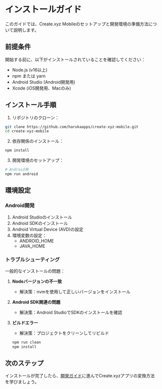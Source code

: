 # インストールガイド

このガイドでは、Create.xyz Mobileのセットアップと開発環境の準備方法について説明します。

## 前提条件

開始する前に、以下がインストールされていることを確認してください：

- Node.js (v16以上)
- npm または yarn
- Android Studio (Android開発用)
- Xcode (iOS開発用、Macのみ)

## インストール手順

1. リポジトリのクローン：
```bash
git clone https://github.com/harukaapps/create-xyz-mobile.git
cd create-xyz-mobile
```

2. 依存関係のインストール：
```bash
npm install
```

3. 開発環境のセットアップ：
```bash
# Android用
npm run android
```

## 環境設定

### Android開発

1. Android Studioのインストール
2. Android SDKのインストール
3. Android Virtual Device (AVD)の設定
4. 環境変数の設定：
   - ANDROID_HOME
   - JAVA_HOME

### トラブルシューティング

一般的なインストールの問題：

1. **Nodeバージョンの不一致**
   - 解決策：nvmを使用して正しいバージョンをインストール

2. **Android SDK関連の問題**
   - 解決策：Android StudioでSDKのインストールを確認

3. **ビルドエラー**
   - 解決策：プロジェクトをクリーンしてリビルド
   ```bash
   npm run clean
   npm install
   ```

## 次のステップ

インストールが完了したら、[開発ガイド](./development.md)に進んでCreate.xyzアプリの変換方法を学びましょう。
